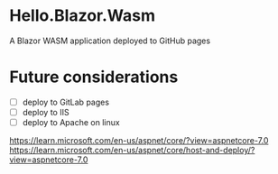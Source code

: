 # Hello.Blazor.Wasm

A Blazor WASM application deployed to GitHub pages

# Future considerations
- [ ] deploy to GitLab pages
- [ ] deploy to IIS
- [ ] deploy to Apache on linux

https://learn.microsoft.com/en-us/aspnet/core/?view=aspnetcore-7.0
https://learn.microsoft.com/en-us/aspnet/core/host-and-deploy/?view=aspnetcore-7.0
